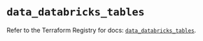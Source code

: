 # `data_databricks_tables`

Refer to the Terraform Registry for docs: [`data_databricks_tables`](https://registry.terraform.io/providers/databricks/databricks/1.69.0/docs/data-sources/tables).
